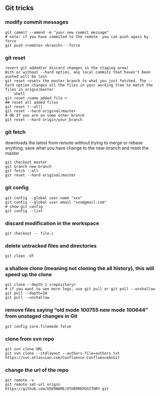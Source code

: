 ## Git tricks

### modify commit messages
``` shell
git commit --amend -m "your new commit message"
# note: if you have commited to the remote  you can push again by force
git push <remote> <branch> --force
```
### git reset 
```
revert git added(or discard changes in the staging area)
With or without --hard option, any local commits that haven't been pushed will be lost
git reset resets the master branch to what you just fetched. The --hard option changes all the files in your working tree to match the files in origin/master
``` shell 
git reset <some added file >
## reset all added files 
git reset (--all)
git reset --hard original/master
# OR If you are on some other branch
git reset --hard origin/your_branch
```
### git fetch
downloads the latest from remote without trying to merge or rebase anything.
save what you have change to the new-branch and reset the master
``` shell 
git checkout master 
git branch new-branch
git fetch --all
git reset --hard original/master
```
### git config
``` shell
git config --global user.name "xxx" 
git config --global user.email "xxx@gmail.com"
# show git config 
git config --list
```
### discard modification  in the workspace
``` shell
git checkout -- file.c
```
### delete untracked files and directories
``` shell
git clean -df
```
### a shallow clone (meaning not cloning the all history), this will speed up the clone
``` shell 
git clone --depth 1 <repository>
# if you want to see more logs, use git pull or git pull --unshallow 
git pull --depth=10
git pull --unshallow
```
### remove files saying “old mode 100755 new mode 100644” from unstaged changes in Git
```
git config core.filemode false
```
### clone from svn repo 
```
git svn clone URL
git svn clone --stdlayout --authors-file=authors.txt https://svn.atlassian.com/Confluence ConfluenceAsGit
```
### change the url of the repo
```
git remote -v
git remote set-url origin https://github.com/USERNAME/OTHERREPOSITORY.git
```
